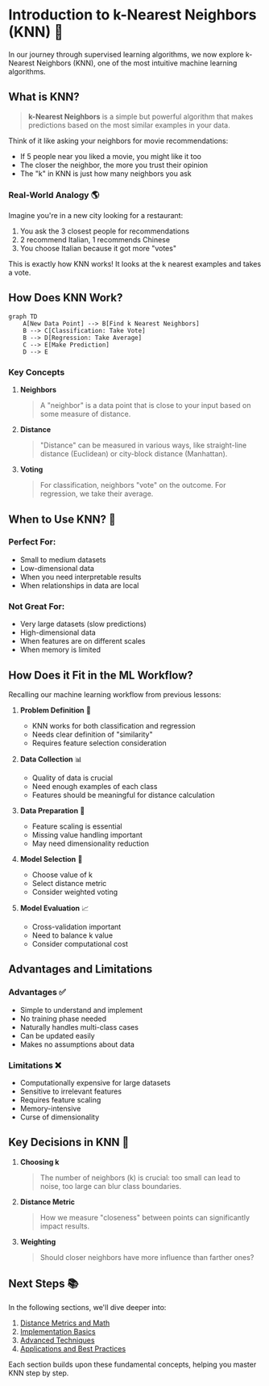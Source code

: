 # Introduction to k-Nearest Neighbors (KNN) 🎯

In our journey through supervised learning algorithms, we now explore k-Nearest Neighbors (KNN), one of the most intuitive machine learning algorithms.

## What is KNN?

> **k-Nearest Neighbors** is a simple but powerful algorithm that makes predictions based on the most similar examples in your data.

Think of it like asking your neighbors for movie recommendations:
- If 5 people near you liked a movie, you might like it too
- The closer the neighbor, the more you trust their opinion
- The "k" in KNN is just how many neighbors you ask

### Real-World Analogy 🌎

Imagine you're in a new city looking for a restaurant:
1. You ask the 3 closest people for recommendations
2. 2 recommend Italian, 1 recommends Chinese
3. You choose Italian because it got more "votes"

This is exactly how KNN works! It looks at the k nearest examples and takes a vote.

## How Does KNN Work?

```mermaid
graph TD
    A[New Data Point] --> B[Find k Nearest Neighbors]
    B --> C[Classification: Take Vote]
    B --> D[Regression: Take Average]
    C --> E[Make Prediction]
    D --> E
```

### Key Concepts

1. **Neighbors**
   > A "neighbor" is a data point that is close to your input based on some measure of distance.

2. **Distance**
   > "Distance" can be measured in various ways, like straight-line distance (Euclidean) or city-block distance (Manhattan).

3. **Voting**
   > For classification, neighbors "vote" on the outcome. For regression, we take their average.

## When to Use KNN? 🤔

### Perfect For:
- Small to medium datasets
- Low-dimensional data
- When you need interpretable results
- When relationships in data are local

### Not Great For:
- Very large datasets (slow predictions)
- High-dimensional data
- When features are on different scales
- When memory is limited

## How Does it Fit in the ML Workflow?

Recalling our machine learning workflow from previous lessons:

1. **Problem Definition** 🎯
   - KNN works for both classification and regression
   - Needs clear definition of "similarity"
   - Requires feature selection consideration

2. **Data Collection** 📊
   - Quality of data is crucial
   - Need enough examples of each class
   - Features should be meaningful for distance calculation

3. **Data Preparation** 🧹
   - Feature scaling is essential
   - Missing value handling important
   - May need dimensionality reduction

4. **Model Selection** 🤖
   - Choose value of k
   - Select distance metric
   - Consider weighted voting

5. **Model Evaluation** 📈
   - Cross-validation important
   - Need to balance k value
   - Consider computational cost

## Advantages and Limitations

### Advantages ✅
- Simple to understand and implement
- No training phase needed
- Naturally handles multi-class cases
- Can be updated easily
- Makes no assumptions about data

### Limitations ❌
- Computationally expensive for large datasets
- Sensitive to irrelevant features
- Requires feature scaling
- Memory-intensive
- Curse of dimensionality

## Key Decisions in KNN 🔑

1. **Choosing k**
   > The number of neighbors (k) is crucial: too small can lead to noise, too large can blur class boundaries.

2. **Distance Metric**
   > How we measure "closeness" between points can significantly impact results.

3. **Weighting**
   > Should closer neighbors have more influence than farther ones?

## Next Steps 📚

In the following sections, we'll dive deeper into:
1. [Distance Metrics and Math](2-distance-metrics.md)
2. [Implementation Basics](3-implementation.md)
3. [Advanced Techniques](4-advanced.md)
4. [Applications and Best Practices](5-applications.md)

Each section builds upon these fundamental concepts, helping you master KNN step by step.
